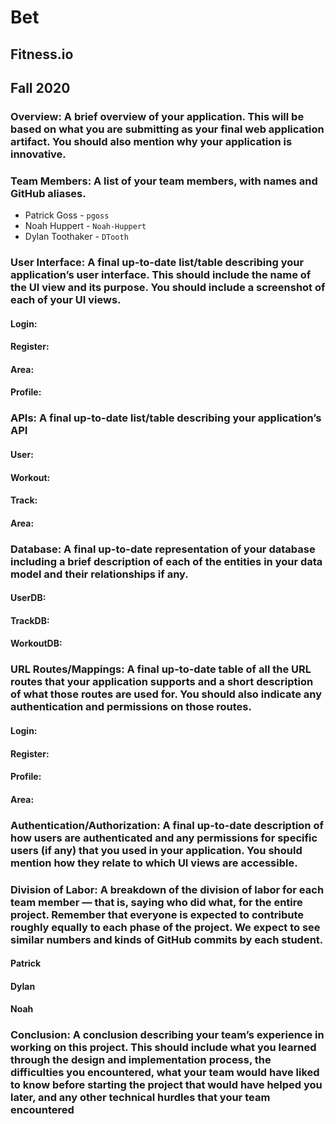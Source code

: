 # Bet
## Fitness.io
## Fall 2020

### Overview: A brief overview of your application. This will be based on what you are submitting as your final web application artifact. You should also mention why your application is innovative.

### Team Members: A list of your team members, with names and GitHub aliases.

 - Patrick Goss - `pgoss`
 - Noah Huppert - `Noah-Huppert`
 - Dylan Toothaker - `DTooth`

### User Interface: A final up-to-date list/table describing your application’s user interface. This should include the name of the UI view and its purpose. You should include a screenshot of each of your UI views.

#### Login:

#### Register:

#### Area:

#### Profile:

### APIs: A final up-to-date list/table describing your application’s API

#### User:

#### Workout:

#### Track:

#### Area:

### Database: A final up-to-date representation of your database including a brief description of each of the entities in your data model and their relationships if any.

#### UserDB:

#### TrackDB:

#### WorkoutDB:

### URL Routes/Mappings: A final up-to-date table of all the URL routes that your application supports and a short description of what those routes are used for. You should also indicate any authentication and permissions on those routes.

#### Login:

#### Register:

#### Profile:

#### Area:

### Authentication/Authorization: A final up-to-date description of how users are authenticated and any permissions for specific users (if any) that you used in your application. You should mention how they relate to which UI views are accessible.



### Division of Labor: A breakdown of the division of labor for each team member — that is, saying who did what, for the entire project. Remember that everyone is expected to contribute roughly equally to each phase of the project. We expect to see similar numbers and kinds of GitHub commits by each student.

#### Patrick

#### Dylan

#### Noah

### Conclusion: A conclusion describing your team’s experience in working on this project. This should include what you learned through the design and implementation process, the difficulties you encountered, what your team would have liked to know before starting the project that would have helped you later, and any other technical hurdles that your team encountered